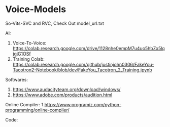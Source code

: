 # Voice-Models
So-Vits-SVC and RVC, Check Out model_url.txt

AI:
1. Voice-To-Voice: https://colab.research.google.com/drive/1128nhe0empM7u4uo5hbZx5lqjgjG1OSf
2. Training Colab: https://colab.research.google.com/github/justinjohn0306/FakeYou-Tacotron2-Notebook/blob/dev/FakeYou_Tacotron_2_Training.ipynb

Softwares: 
1. https://www.audacityteam.org/download/windows/
2. https://www.adobe.com/products/audition.html

Online Compiler:
1.https://www.programiz.com/python-programming/online-compiler/


Code:

